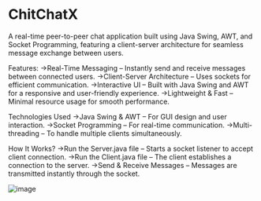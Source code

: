 # ChitChatX

A real-time peer-to-peer chat application built using Java Swing, AWT, and Socket Programming, featuring a client-server architecture for seamless message exchange between users.

Features:
->Real-Time Messaging – Instantly send and receive messages between connected users.
->Client-Server Architecture – Uses sockets for efficient communication.
->Interactive UI – Built with Java Swing and AWT for a responsive and user-friendly experience.
->Lightweight & Fast – Minimal resource usage for smooth performance.

Technologies Used
->Java Swing & AWT – For GUI design and user interaction.
->Socket Programming – For real-time communication.
->Multi-threading – To handle multiple clients simultaneously.

How It Works?
->Run the Server.java file – Starts a socket listener to accept client connection.
->Run the Client.java file  – The client establishes a connection to the server.
->Send & Receive Messages – Messages are transmitted instantly through the socket.

![image](https://github.com/user-attachments/assets/a26ba640-d03a-4c70-bdb3-cd208867eb49)

